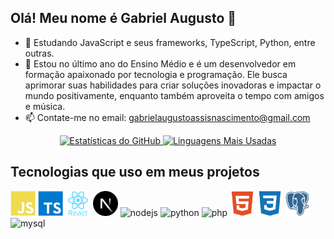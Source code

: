 ## Olá! Meu nome é Gabriel Augusto 👋


- 🌱 Estudando JavaScript e seus frameworks, TypeScript, Python, entre outras.
- 💬 Estou no último ano do Ensino Médio e é um desenvolvedor em formação apaixonado por tecnologia e programação. Ele busca aprimorar suas habilidades para criar soluções inovadoras e impactar o mundo positivamente, enquanto também aproveita o tempo com amigos e música.
- 📫 Contate-me no email: gabrielaugustoassisnascimento@gmail.com

<p align="center">
  <a href="https://github.com/gabrielaanascimento">
    <picture>
      <source
        srcset="https://github-readme-stats.vercel.app/api?username=gabrielaanascimento&show_icons=true&theme=dark&card_width=340"
        media="(prefers-color-scheme: dark)"
      />
      <source
        srcset="https://github-readme-stats.vercel.app/api?username=gabrielaanascimento&show_icons=true&card_width=340"
        media="(prefers-color-scheme: light), (prefers-color-scheme: no-preference)"
      />
      <img height="165em" src="https://github-readme-stats.vercel.app/api?username=gabrielaanascimento&show_icons=true&card_width=340" alt="Estatísticas do GitHub" />
    </picture>
  </a>
  <a href="https://github.com/gabrielaanascimento">
    <picture>
      <source
        srcset="https://github-readme-stats.vercel.app/api/top-langs/?username=gabrielaanascimento&custom_title=Most%20Used%20Languages&theme=dark&card_width=340"
        media="(prefers-color-scheme: dark)"
      />
      <source
        srcset="https://github-readme-stats.vercel.app/api/top-langs/?username=gabrielaanascimento&custom_title=Most%20Used%20Languages&theme=light&card_width=340"
        media="(prefers-color-scheme: light), (prefers-color-scheme: no-preference)"
      />
      <img height="165em" src="https://github-readme-stats.vercel.app/api/top-langs/?username=gabrielaanascimento&custom_title=Most%20Used%20Languages&theme=light&card_width=340" alt="Linguagens Mais Usadas" />
    </picture>
  </a>
</p>

## Tecnologias que uso em meus projetos

<p align="left">
  <img src="https://raw.githubusercontent.com/devicons/devicon/master/icons/javascript/javascript-plain.svg" alt="javascript" width="40" height="40"/>
  <img src="https://raw.githubusercontent.com/devicons/devicon/master/icons/typescript/typescript-plain.svg" alt="typescript" width="40" height="40"/>
  <img src="https://raw.githubusercontent.com/devicons/devicon/master/icons/react/react-original-wordmark.svg" alt="react" width="40" height="40"/>
  <img src="https://raw.githubusercontent.com/devicons/devicon/master/icons/nextjs/nextjs-original.svg" alt="nextjs" width="40" height="40"/>
  <img src="https://cdn.jsdelivr.net/gh/devicons/devicon@latest/icons/nodejs/nodejs-original-wordmark.svg" alt="nodejs" width="40" height="40"/>
  <img src="https://cdn.jsdelivr.net/gh/devicons/devicon@latest/icons/python/python-original.svg" alt="python" width="40" height="40"/>
  <img src="https://cdn.jsdelivr.net/gh/devicons/devicon@latest/icons/php/php-original.svg" alt="php" width="40" height="40"/>
  <img src="https://raw.githubusercontent.com/devicons/devicon/master/icons/html5/html5-plain.svg" alt="html5" width="40" height="40"/>
  <img src="https://raw.githubusercontent.com/devicons/devicon/master/icons/css3/css3-plain.svg" alt="css3" width="40" height="40"/>
  <img src="https://raw.githubusercontent.com/devicons/devicon/master/icons/postgresql/postgresql-plain.svg" alt="postgresql" width="40" height="40"/>
  <img src="https://cdn.jsdelivr.net/gh/devicons/devicon@latest/icons/mysql/mysql-original.svg" alt="mysql" width="40" height="40"/>
</p>


